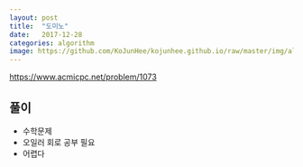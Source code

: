 ```yaml
---
layout: post
title:  "도미노"
date:   2017-12-28
categories: algorithm
image: https://github.com/KoJunHee/kojunhee.github.io/raw/master/img/algorithm.png
---
```


<https://www.acmicpc.net/problem/1073>

## 풀이

- 수학문제
- 오일러 회로 공부 필요
- 어렵다





		
	

